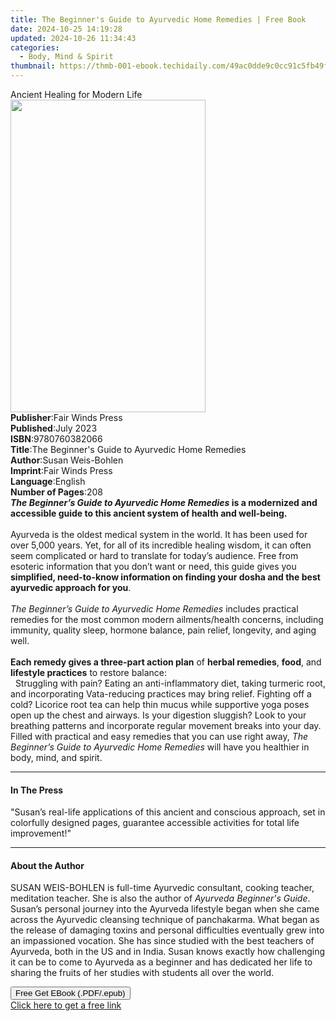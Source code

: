 ```yaml
---
title: The Beginner's Guide to Ayurvedic Home Remedies | Free Book
date: 2024-10-25 14:19:28
updated: 2024-10-26 11:34:43
categories:
  - Body, Mind & Spirit
thumbnail: https://thmb-001-ebook.techidaily.com/49ac0dde9c0cc91c5fb49f51a99db296bdb0a397d90ba98c9253081dc0e09d2c.jpg
---
```

<main id="book-container">
  <div class="flex flex-col">
    <div class="book-brief flex-1 py-6 px-4 sm:p-6 md:py-10 md:px-8">
      <!-- brief-->
      <div class="book-brief-main">Ancient Healing for Modern Life</div>
    </div>
    <div
      class="book-meta-info flex-1 grid gap-4 col-start-1 col-end-3 row-start-1 sm:mb-6 sm:grid-cols-4 lg:gap-6 lg:col-start-2 lg:row-end-6 lg:row-span-6 lg:mb-0"
    >
      <div
        class="book-meta-info-left place-content-center mt-4 p-4 text-sm leading-6 col-start-2 col-span-2 dark:text-slate-400"
      >
        <img
          class="w-full h-500 object-cover rounded-lg sm:h-255 sm:col-span-2 lg:col-span-full"
          src="https://img-001-ebook.techidaily.com/7caca38c5b93758196272176a0cd0d1e4442993bf63fd13449bbb47e566424ba.jpg"
          alt=""
          width="312"
          height="500"
        />
      </div>
      <div
        class="book-meta-info-right mt-2 col-start-1 row-start-2 col-span-3 self-center"
      >
        <!-- meta data  -->
        <div class="flex flex-col px-4 md:px-8">
          <div class="flex-1">
            <strong>Publisher</strong>:<span class="px-2"
              >Fair Winds Press</span
            >
          </div>
          <div class="flex-1">
            <strong>Published</strong>:<span class="px-2">July 2023</span>
          </div>
          <div class="flex-1">
            <strong>ISBN</strong>:<span class="px-2">9780760382066</span>
          </div>
          <div class="flex-1">
            <strong>Title</strong>:<span class="px-2"
              >The Beginner&#39;s Guide to Ayurvedic Home Remedies</span
            >
          </div>
          <div class="flex-1">
            <strong>Author</strong>:<span class="px-2">Susan Weis-Bohlen</span>
          </div>
          <div class="flex-1">
            <strong>Imprint</strong>:<span class="px-2">Fair Winds Press</span>
          </div>
          <div class="flex-1">
            <strong>Language</strong>:<span class="px-2">English</span>
          </div>
          <div class="flex-1">
            <strong>Number of Pages</strong>:<span class="px-2">208</span>
          </div>
        </div>
      </div>
    </div>
    <div class="book-description flex-1 py-6 px-4 sm:p-6 md:py-10 md:px-8">
      <div class="book-description-main">
        <div accordion-content="" id="description">
          <b
            ><i>The Beginner’s Guide to Ayurvedic Home Remedies </i> is a
            modernized and accessible guide to this ancient system of health and
            well-being. </b
          ><br /><br />
          Ayurveda is the oldest medical system in the world. It has been used
          for over 5,000 years. Yet, for all of its incredible healing wisdom,
          it can often seem complicated or hard to translate for today’s
          audience. Free from esoteric information that you don’t want or need,
          this guide gives you
          <b
            >simplified, need-to-know information on finding your dosha and the
            best ayurvedic approach for you</b
          >.<br /><br /><i>The Beginner’s Guide to Ayurvedic Home Remedies</i>
          includes practical remedies for the most common modern ailments/health
          concerns, including immunity, quality sleep, hormone balance, pain
          relief, longevity, and aging well.<br /><br /><b
            >Each remedy gives a three-part action plan</b
          >
          of <b>herbal remedies</b>, <b>food</b>, and
          <b>lifestyle practices</b> to restore balance:<br />
          &nbsp; Struggling with pain? Eating an anti-inflammatory diet, taking
          turmeric root, and incorporating Vata-reducing practices may bring
          relief. Fighting off a cold? Licorice root tea can help thin mucus
          while supportive yoga poses open up the chest and airways. Is your
          digestion sluggish? Look to your breathing patterns and incorporate
          regular movement breaks into your day.&nbsp; <br />
          Filled with practical and easy remedies that you can use right away,
          <i>The Beginner’s Guide to Ayurvedic Home Remedies </i> will have you
          healthier in body, mind, and spirit.
        </div>
        <div class="accordion-fader"></div>
      </div>
    </div>
    <div class="book-excerpts flex-1 py-6 px-4 sm:p-6 md:py-10 md:px-8">
      <!-- excerpts-->
      <div class="book-excerpts-main">
        <hr />
        <h4 class="placeholder placeholder-heading">
          <span>In The Press</span>
        </h4>
        <p>
          "Susan’s real-life applications of this ancient and conscious
          approach, set in colorfully designed pages, guarantee accessible
          activities for total life improvement!"
        </p>
      </div>
    </div>
    <div class="book-about-author flex-1 py-6 px-4 sm:p-6 md:py-10 md:px-8">
      <!-- about author-->
      <div class="book-main-author-main">
        <hr />
        <h4 class="placeholder placeholder-heading">
          <span>About the Author</span>
        </h4>
        <p></p>
        <p>
          SUSAN WEIS-BOHLEN&nbsp;is full-time Ayurvedic consultant, cooking
          teacher, meditation teacher. She is also the author of
          <i>Ayurveda Beginner's Guide</i>. Susan’s personal journey into the
          Ayurveda lifestyle began when she came across the Ayurvedic cleansing
          technique of&nbsp;panchakarma. What began as the release of damaging
          toxins and personal difficulties eventually grew into an impassioned
          vocation. She has since studied with the best teachers of Ayurveda,
          both in the US and in India. Susan knows exactly how challenging it
          can be to come to Ayurveda as a beginner and has dedicated her life to
          sharing the fruits of her studies with students all over the world.
        </p>
        <p></p>
      </div>
    </div>
    <div class="book-free-get flex-1 py-6 px-4 sm:p-6 md:py-10 md:px-8">
      <button
        id="btn-free-get"
        class="bg-blue-500 hover:bg-blue-700 text-white font-bold py-2 px-4 rounded"
      >
        Free Get EBook (.PDF/.epub)
      </button>
      <div id="countdown-display" class="px-2 text-lg mt-2"></div>
      <a
        id="free-link"
        class="hidden bg-blue-500 hover:bg-blue-700 text-white font-bold py-2 px-4 rounded"
        href="https://www.ebooks.com/en-us/book/210756799/the-beginner-s-guide-to-ayurvedic-home-remedies/susan-weis-bohlen/"
        target="_blank"
        >Click here to get a free link</a
      >
    </div>
    <script>
      let countdownTime = 0;
      let countdownInterval = null;
      document
        .getElementById('btn-free-get')
        .addEventListener('click', startCountdown);
      function startCountdown() {
        countdownTime = new Date().getTime() + 60000 * 3;
        countdownInterval = setInterval(updateCountdown, 1000);
        document.getElementById('btn-free-get').disabled = true;
        document
          .getElementById('btn-free-get')
          .classList.add('bg-gray-500', 'cursor-not-allowed');
      }
      function updateCountdown() {
        let currentTime = new Date().getTime();
        let timeLeft = countdownTime - currentTime;
        let secondsLeft = Math.floor(timeLeft / 1000);
        document.getElementById('countdown-display').innerHTML =
          `Remaining time: ${secondsLeft} seconds.`;
        if (secondsLeft <= 0) {
          clearInterval(countdownInterval);
          document.getElementById('btn-free-get').classList.add('hidden');
          document.getElementById('free-link').classList.remove('hidden');
          document.getElementById('countdown-display').innerHTML = '';
        }
      }
    </script>
  </div>
</main>
